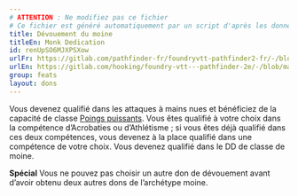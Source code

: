```yaml
---
# ATTENTION : Ne modifiez pas ce fichier
# Ce fichier est généré automatiquement par un script d'après les données du module Foundry VTT officiel et de sa traduction
title: Dévouement du moine
titleEn: Monk Dedication
id: renUpSO6MJXPSXow
urlFr: https://gitlab.com/pathfinder-fr/foundryvtt-pathfinder2-fr/-/blob/master/data/feats/renUpSO6MJXPSXow.htm
urlEn: https://gitlab.com/hooking/foundry-vtt---pathfinder-2e/-/blob/master/packs/data/feats.db/monk-dedication.json
group: feats
layout: dons
---
```

Vous devenez qualifié dans les attaques à mains nues et bénéficiez de la capacité de classe [Poings puissants](../class-features/poings-puissants.md). Vous êtes qualifié à votre choix dans la compétence d’Acrobaties ou d’Athlétisme ; si vous êtes déjà qualifié dans ces deux compétences, vous devenez à la place qualifié dans une compétence de votre choix. Vous devenez qualifié dans le DD de classe de moine.

**Spécial** Vous ne pouvez pas choisir un autre don de dévouement avant d’avoir obtenu deux autres dons de l’archétype moine.


